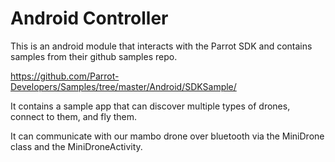 # Android Controller

This is an android module that interacts with the Parrot SDK and contains samples from their github samples repo.

https://github.com/Parrot-Developers/Samples/tree/master/Android/SDKSample/

It contains a sample app that can discover multiple types of drones, connect to them, and fly them.

It can communicate with our mambo drone over bluetooth via the MiniDrone class and the MiniDroneActivity.
